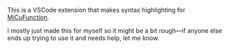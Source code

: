 This is a VSCode extension that makes syntax highlighting for [MiCuFunction](https://github.com/AprilKopec/MiCufunction).

I mostly just made this for myself so it might be a bit rough—if anyone else ends up trying to use it and needs help, let me know.
